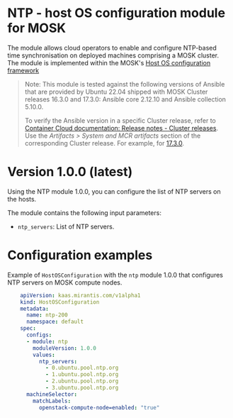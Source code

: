 # NTP - host OS configuration module for MOSK

The module allows cloud operators to enable and configure NTP-based time synchronisation on deployed machines comprising a MOSK cluster. The module is implemented within the MOSK's [Host OS configuration framework](https://docs.mirantis.com/mosk/latest/ops/bm-operations/host-os-conf.html)

> Note: This module is tested against the following versions of Ansible that are provided by Ubuntu 22.04 shipped with MOSK Cluster releases 16.3.0 and 17.3.0: Ansible core 2.12.10 and Ansible collection 5.10.0.
>
> To verify the Ansible version in a specific Cluster release, refer to
> [Container Cloud documentation: Release notes - Cluster releases](https://docs.mirantis.com/container-cloud/latest/release-notes/cluster-releases.html).
> Use the *Artifacts > System and MCR artifacts* section of the corresponding Cluster release. For example, for
> [17.3.0](https://docs.mirantis.com/container-cloud/latest/release-notes/cluster-releases/17-x/17-3-x/17-3-0/17-3-0-artifacts.html#system-and-mcr-artifacts).

# Version 1.0.0 (latest)

Using the NTP module 1.0.0, you can configure the list of NTP servers on the hosts.

The module contains the following input parameters:

- `ntp_servers`: List of NTP servers.

# Configuration examples

Example of `HostOSConfiguration` with the `ntp` module 1.0.0 that configures NTP servers on MOSK compute nodes. 

```yaml
    apiVersion: kaas.mirantis.com/v1alpha1
    kind: HostOSConfiguration
    metadata:
      name: ntp-200
      namespace: default
    spec:
      configs:
      - module: ntp
        moduleVersion: 1.0.0
        values:
          ntp_servers:
            - 0.ubuntu.pool.ntp.org
            - 1.ubuntu.pool.ntp.org
            - 2.ubuntu.pool.ntp.org
            - 3.ubuntu.pool.ntp.org
      machineSelector:
        matchLabels:
          openstack-compute-node=enabled: "true"
```
